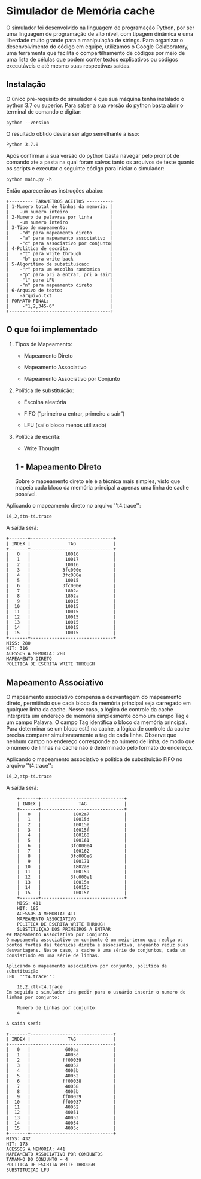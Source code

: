 ﻿# Simulador de Memória cache
O simulador foi desenvolvido na linguagem de programação Python, por ser uma linguagem de programação de alto nível, com tipagem dinâmica e uma liberdade muito grande para a manipulação de strings. Para organizar o desenvolvimento do código em equipe, utilizamos o Google Colaboratory, uma ferramenta que facilita o compartilhamento de códigos por meio de uma lista de células que podem conter textos explicativos ou códigos executáveis e até mesmo suas respectivas saídas.

## Instalação
O único pré-requisito do simulador é que sua máquina tenha instalado o python 3.7 ou superior. Para saber a sua versão do python basta abrir o terminal de comando e digitar:

    python --version
 
O resultado obtido deverá ser algo semelhante a isso:

    Python 3.7.0
Após confirmar a sua versão do python basta navegar pelo prompt de comando ate a pasta na qual foram salvos tanto os arquivos de teste quanto os scripts e executar o seguinte código para iniciar o simulador:

    python main.py -h
Então aparecerão as instruções abaixo:

    +--------- PARAMETROS ACEITOS ---------+
    | 1-Numero total de linhas da memoria: |
    |    -um numero inteiro                |
    | 2-Numero de palavras por linha       |
    |    -um numero inteiro                |
    | 3-Tipo de mapeamento:                |
    |    -"d" para mapeamento direto       |
    |    -"a" para mapeamento associativo  |
    |    -"c" para associativo por conjunto|
    | 4-Politica de escrita:               |
    |    -"t" para write through           |
    |    -"b" para write back              |
    | 5-Algoritimo de substituicao:        |
    |    -"r" para um escolha randomica    |
    |    -"p" para pri a entrar, pri a sair|
    |    -"l" para LFU                     |
    |    -"n" para mapeamento direto       |
    | 6-Arquivo de texto:                  |
    |    -arquivo.txt                      |
    | FORMATO FINAL:                       |
    |     -"1,2,345-6"                     |
    +--------------------------------------+
## O que foi implementado
1.  Tipos de Mapeamento:
    
	-   Mapeamento Direto
    
	-   Mapeamento Associativo
    
	-   Mapeamento Associativo por Conjunto
    
2.  Política de substituição:
    
	-   Escolha aleatória​
   
	-   FIFO (“primeiro a entrar, primeiro a sair”)
    
	-   LFU (saí o bloco menos utilizado)
  
3.  Política de escrita:
    
	-   Write Thought
	
    ## 1 - Mapeamento Direto
    Sobre o mapeamento direto ele é a técnica mais simples, visto que mapeia cada bloco da memória principal a apenas uma linha de cache possível.

Aplicando o mapeamento direto no arquivo ''t4.trace'':

    16,2,dtn-t4.trace
A saída será:

    +-------+-------------------------------+
    | INDEX |              TAG              |
    +-------+-------------------------------+
    |   0   |             10016             |
    |   1   |             10017             |
    |   2   |             10016             |
    |   3   |            3fc000e            |
    |   4   |            3fc000e            |
    |   5   |             10015             |
    |   6   |            3fc000e            |
    |   7   |             1802a             |
    |   8   |             1802a             |
    |   9   |             10015             |
    |  10   |             10015             |
    |  11   |             10015             |
    |  12   |             10015             |
    |  13   |             10015             |
    |  14   |             10015             |
    |  15   |             10015             |
    +-------+-------------------------------+
    MISS: 280
    HIT: 316
    ACESSOS A MEMORIA: 280
    MAPEAMENTO DIRETO
    POLITICA DE ESCRITA WRITE THROUGH
## Mapeamento Associativo
O mapeamento associativo compensa a desvantagem do mapeamento direto, permitindo que cada bloco da memória principal seja carregado em qualquer linha da cache. Nesse caso, a lógica de controle da cache interpreta um endereço de memória simplesmente como um campo Tag e um campo Palavra. O campo Tag identifica o bloco da memória principal. Para determinar se um bloco está na cache, a lógica de controle da cache precisa comparar simultaneamente a tag de cada linha. Observe que nenhum campo no endereço corresponde ao número de linha, de modo que o número de linhas na cache não é determinado pelo formato do endereço.

Aplicando o mapeamento associativo e politica de substituição FIFO no arquivo ''t4.trace'':

    16,2,atp-t4.trace

A saída será:

        +-------+-------------------------------+
        | INDEX |              TAG              |
        +-------+-------------------------------+
        |   0   |            1802a7             |
        |   1   |            10015d             |
        |   2   |            10015e             |
        |   3   |            10015f             |
        |   4   |            100160             |
        |   5   |            100161             |
        |   6   |           3fc000e4            |
        |   7   |            100162             |
        |   8   |           3fc000e6            |
        |   9   |            100171             |
        |  10   |            1802a8             |
        |  11   |            100159             |
        |  12   |           3fc000e1            |
        |  13   |            10015a             |
        |  14   |            10015b             |
        |  15   |            10015c             |
        +-------+-------------------------------+
        MISS: 411
        HIT: 185
        ACESSOS A MEMORIA: 411
        MAPEAMENTO ASSOCIATIVO
        POLITICA DE ESCRITA WRITE THROUGH
        SUBSTITUIÇAO DOS PRIMEIROS A ENTRAR
    ## Mapeamento Associativo por Conjunto
    O mapeamento associativo em conjunto é um meio-termo que realça os pontos fortes das técnicas direta e associativa, enquanto reduz suas desvantagens. Neste caso, a cache é uma série de conjuntos, cada um consistindo em uma série de linhas.
    
    Aplicando o mapeamento associativo por conjunto, politica de substituição
    LFU  ''t4.trace'':
    
        16,2,ctl-t4.trace
    Em seguida o simulador ira pedir para o usuário inserir o numero de linhas por conjunto:
    
        Numero de Linhas por conjunto:
        4
    
    A saída será:
    
    +-------+-------------------------------+
    | INDEX |              TAG              |
    +-------+-------------------------------+
    |   0   |             600aa             |
    |   1   |             4005c             |
    |   2   |            ff00039            |
    |   3   |             40052             |
    |   4   |             4005b             |
    |   5   |             40052             |
    |   6   |            ff00038            |
    |   7   |             40058             |
    |   8   |             4005b             |
    |   9   |            ff00039            |
    |  10   |            ff00037            |
    |  11   |             40052             |
    |  12   |             40051             |
    |  13   |             40053             |
    |  14   |             40054             |
    |  15   |             4005c             |
    +-------+-------------------------------+
    MISS: 432
    HIT: 173
    ACESSOS A MEMORIA: 441
    MAPEAMENTO ASSOCIATIVO POR CONJUNTOS
    TAMANHO DO CONJUNTO = 4
    POLITICA DE ESCRITA WRITE THROUGH
    SUBSTITUIÇAO LFU

    






